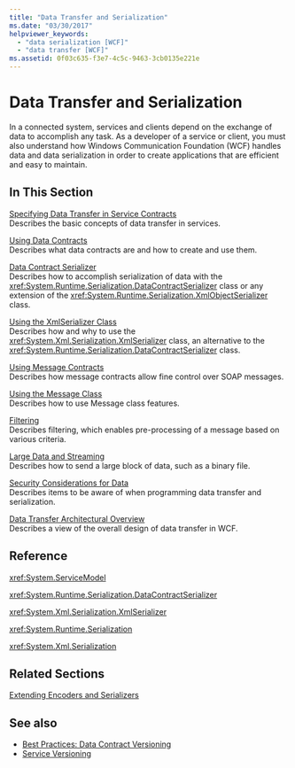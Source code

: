 ```yaml
---
title: "Data Transfer and Serialization"
ms.date: "03/30/2017"
helpviewer_keywords: 
  - "data serialization [WCF]"
  - "data transfer [WCF]"
ms.assetid: 0f03c635-f3e7-4c5c-9463-3cb0135e221e
---
```

# Data Transfer and Serialization
In a connected system, services and clients depend on the exchange of data to accomplish any task. As a developer of a service or client, you must also understand how Windows Communication Foundation (WCF) handles data and data serialization in order to create applications that are efficient and easy to maintain.  
  
## In This Section  
 [Specifying Data Transfer in Service Contracts](specifying-data-transfer-in-service-contracts.md)  
 Describes the basic concepts of data transfer in services.  
  
 [Using Data Contracts](using-data-contracts.md)  
 Describes what data contracts are and how to create and use them.  
  
 [Data Contract Serializer](data-contract-serializer.md)  
 Describes how to accomplish serialization of data with the <xref:System.Runtime.Serialization.DataContractSerializer> class or any extension of the <xref:System.Runtime.Serialization.XmlObjectSerializer> class.  
  
 [Using the XmlSerializer Class](using-the-xmlserializer-class.md)  
 Describes how and why to use the <xref:System.Xml.Serialization.XmlSerializer> class, an alternative to the <xref:System.Runtime.Serialization.DataContractSerializer> class.  
  
 [Using Message Contracts](using-message-contracts.md)  
 Describes how message contracts allow fine control over SOAP messages.  
  
 [Using the Message Class](using-the-message-class.md)  
 Describes how to use Message class features.  
  
 [Filtering](filtering.md)  
 Describes filtering, which enables pre-processing of a message based on various criteria.  
  
 [Large Data and Streaming](large-data-and-streaming.md)  
 Describes how to send a large block of data, such as a binary file.  
  
 [Security Considerations for Data](security-considerations-for-data.md)  
 Describes items to be aware of when programming data transfer and serialization.  
  
 [Data Transfer Architectural Overview](data-transfer-architectural-overview.md)  
 Describes a view of the overall design of data transfer in WCF.  
  
## Reference  
 <xref:System.ServiceModel>  
  
 <xref:System.Runtime.Serialization.DataContractSerializer>  
  
 <xref:System.Xml.Serialization.XmlSerializer>  
  
 <xref:System.Runtime.Serialization>  
  
 <xref:System.Xml.Serialization>  
  
## Related Sections  
 [Extending Encoders and Serializers](../extending/extending-encoders-and-serializers.md)  
  
## See also

- [Best Practices: Data Contract Versioning](../best-practices-data-contract-versioning.md)
- [Service Versioning](../service-versioning.md)
